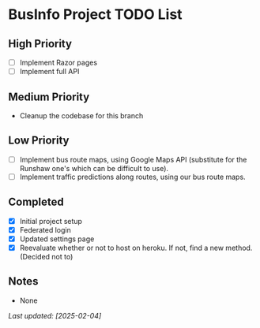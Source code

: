 # BusInfo Project TODO List

## High Priority

- [ ] Implement Razor pages
- [ ] Implement full API

## Medium Priority

- Cleanup the codebase for this branch

## Low Priority

- [ ] Implement bus route maps, using Google Maps API (substitute for the Runshaw one's which can be difficult to use).
- [ ] Implement traffic predictions along routes, using our bus route maps.

## Completed

- [x] Initial project setup
- [x] Federated login
- [x] Updated settings page
- [x] Reevaluate whether or not to host on heroku. If not, find a new method. (Decided not to)

## Notes

- None

*Last updated: [2025-02-04]*
